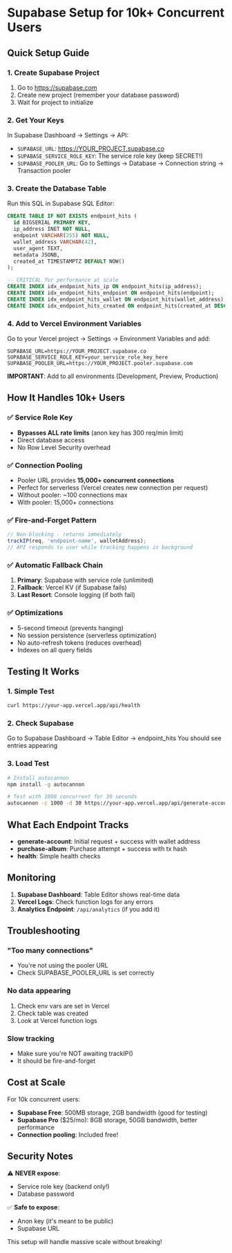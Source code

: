 # Supabase Setup for 10k+ Concurrent Users

## Quick Setup Guide

### 1. Create Supabase Project
1. Go to https://supabase.com
2. Create new project (remember your database password)
3. Wait for project to initialize

### 2. Get Your Keys
In Supabase Dashboard → Settings → API:
- `SUPABASE_URL`: https://YOUR_PROJECT.supabase.co
- `SUPABASE_SERVICE_ROLE_KEY`: The service role key (keep SECRET!)
- `SUPABASE_POOLER_URL`: Go to Settings → Database → Connection string → Transaction pooler

### 3. Create the Database Table

Run this SQL in Supabase SQL Editor:

```sql
CREATE TABLE IF NOT EXISTS endpoint_hits (
  id BIGSERIAL PRIMARY KEY,
  ip_address INET NOT NULL,
  endpoint VARCHAR(255) NOT NULL,
  wallet_address VARCHAR(42),
  user_agent TEXT,
  metadata JSONB,
  created_at TIMESTAMPTZ DEFAULT NOW()
);

-- CRITICAL for performance at scale
CREATE INDEX idx_endpoint_hits_ip ON endpoint_hits(ip_address);
CREATE INDEX idx_endpoint_hits_endpoint ON endpoint_hits(endpoint);
CREATE INDEX idx_endpoint_hits_wallet ON endpoint_hits(wallet_address);
CREATE INDEX idx_endpoint_hits_created ON endpoint_hits(created_at DESC);
```

### 4. Add to Vercel Environment Variables

Go to your Vercel project → Settings → Environment Variables and add:

```
SUPABASE_URL=https://YOUR_PROJECT.supabase.co
SUPABASE_SERVICE_ROLE_KEY=your_service_role_key_here
SUPABASE_POOLER_URL=https://YOUR_PROJECT.pooler.supabase.com
```

**IMPORTANT**: Add to all environments (Development, Preview, Production)

## How It Handles 10k+ Users

### ✅ Service Role Key
- **Bypasses ALL rate limits** (anon key has 300 req/min limit)
- Direct database access
- No Row Level Security overhead

### ✅ Connection Pooling  
- Pooler URL provides **15,000+ concurrent connections**
- Perfect for serverless (Vercel creates new connection per request)
- Without pooler: ~100 connections max
- With pooler: 15,000+ connections

### ✅ Fire-and-Forget Pattern
```javascript
// Non-blocking - returns immediately
trackIP(req, 'endpoint-name', walletAddress);
// API responds to user while tracking happens in background
```

### ✅ Automatic Fallback Chain
1. **Primary**: Supabase with service role (unlimited)
2. **Fallback**: Vercel KV (if Supabase fails)
3. **Last Resort**: Console logging (if both fail)

### ✅ Optimizations
- 5-second timeout (prevents hanging)
- No session persistence (serverless optimization)
- No auto-refresh tokens (reduces overhead)
- Indexes on all query fields

## Testing It Works

### 1. Simple Test
```bash
curl https://your-app.vercel.app/api/health
```

### 2. Check Supabase
Go to Supabase Dashboard → Table Editor → endpoint_hits
You should see entries appearing

### 3. Load Test
```bash
# Install autocannon
npm install -g autocannon

# Test with 1000 concurrent for 30 seconds
autocannon -c 1000 -d 30 https://your-app.vercel.app/api/generate-account
```

## What Each Endpoint Tracks

- **generate-account**: Initial request + success with wallet address
- **purchase-album**: Purchase attempt + success with tx hash
- **health**: Simple health checks

## Monitoring

1. **Supabase Dashboard**: Table Editor shows real-time data
2. **Vercel Logs**: Check function logs for any errors
3. **Analytics Endpoint**: `/api/analytics` (if you add it)

## Troubleshooting

### "Too many connections"
- You're not using the pooler URL
- Check SUPABASE_POOLER_URL is set correctly

### No data appearing
1. Check env vars are set in Vercel
2. Check table was created
3. Look at Vercel function logs

### Slow tracking
- Make sure you're NOT awaiting trackIP()
- It should be fire-and-forget

## Cost at Scale

For 10k concurrent users:
- **Supabase Free**: 500MB storage, 2GB bandwidth (good for testing)
- **Supabase Pro** ($25/mo): 8GB storage, 50GB bandwidth, better performance
- **Connection pooling**: Included free!

## Security Notes

⚠️ **NEVER expose**:
- Service role key (backend only!)
- Database password

✅ **Safe to expose**:
- Anon key (it's meant to be public)
- Supabase URL

This setup will handle massive scale without breaking!